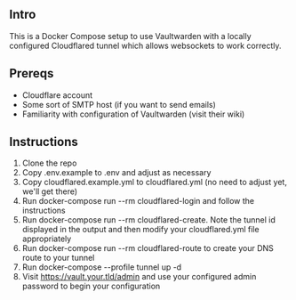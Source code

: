 ## Intro

This is a Docker Compose setup to use Vaultwarden with a locally configured Cloudflared tunnel which allows websockets to work correctly.

## Prereqs

* Cloudflare account
* Some sort of SMTP host (if you want to send emails)
* Familiarity with configuration of Vaultwarden (visit their wiki)

## Instructions

1. Clone the repo
2. Copy .env.example to .env and adjust as necessary
3. Copy cloudflared.example.yml to cloudflared.yml (no need to adjust yet, we'll get there)
4. Run docker-compose run --rm cloudflared-login and follow the instructions
5. Run docker-compose run --rm cloudflared-create.  Note the tunnel id displayed in the output and then modify your cloudflared.yml file appropriately
5. Run docker-compose run --rm cloudflared-route to create your DNS route to your tunnel
5. Run docker-compose --profile tunnel up -d
6. Visit https://vault.your.tld/admin and use your configured admin password to begin your configuration

